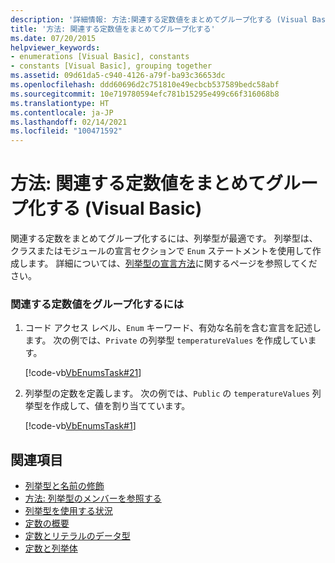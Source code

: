```yaml
---
description: '詳細情報: 方法:関連する定数値をまとめてグループ化する (Visual Basic)'
title: '方法: 関連する定数値をまとめてグループ化する'
ms.date: 07/20/2015
helpviewer_keywords:
- enumerations [Visual Basic], constants
- constants [Visual Basic], grouping together
ms.assetid: 09d61da5-c940-4126-a79f-ba93c36653dc
ms.openlocfilehash: ddd60696d2c751810e49ecbcb537589bedc58abf
ms.sourcegitcommit: 10e719780594efc781b15295e499c66f316068b8
ms.translationtype: HT
ms.contentlocale: ja-JP
ms.lasthandoff: 02/14/2021
ms.locfileid: "100471592"
---
```

# <a name="how-to-group-related-constant-values-together-visual-basic"></a>方法: 関連する定数値をまとめてグループ化する (Visual Basic)

関連する定数をまとめてグループ化するには、列挙型が最適です。 列挙型は、クラスまたはモジュールの宣言セクションで `Enum` ステートメントを使用して作成します。 詳細については、[列挙型の宣言方法](how-to-declare-enumerations.md)に関するページを参照してください。  
  
### <a name="to-group-related-constant-values"></a>関連する定数値をグループ化するには  
  
1. コード アクセス レベル、`Enum` キーワード、有効な名前を含む宣言を記述します。 次の例では、`Private` の列挙型 `temperatureValues` を作成しています。  
  
     [!code-vb[VbEnumsTask#21](~/samples/snippets/visualbasic/VS_Snippets_VBCSharp/VbEnumsTask/VB/Class2.vb#21)]  
  
2. 列挙型の定数を定義します。 次の例では、`Public` の `temperatureValues` 列挙型を作成して、値を割り当てています。  
  
     [!code-vb[VbEnumsTask#1](~/samples/snippets/visualbasic/VS_Snippets_VBCSharp/VbEnumsTask/VB/Class2.vb#1)]  
  
## <a name="see-also"></a>関連項目

- [列挙型と名前の修飾](enumerations-and-name-qualification.md)
- [方法: 列挙型のメンバーを参照する](how-to-refer-to-an-enumeration-member.md)
- [列挙型を使用する状況](when-to-use-an-enumeration.md)
- [定数の概要](constants-overview.md)
- [定数とリテラルのデータ型](constant-and-literal-data-types.md)
- [定数と列挙体](../../../language-reference/constants-and-enumerations.md)
